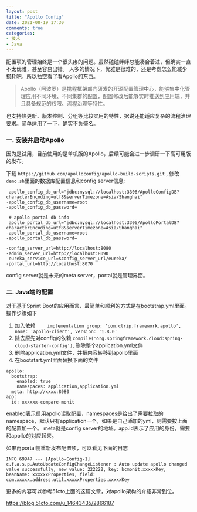 ```yaml
---
layout: post
title: "Apollo Config"
date: 2021-08-19 17:30
comments: true
categories: 
- 技术
- Java
---
```



配置项的管理始终是一个很头疼的问题。虽然磕磕绊绊总能凑合着过，但确实一直不太优雅，甚至容易出错。
人多的情况下，优雅是很难的，还是考虑怎么能减少损耗吧。所以抽空看了看Apollo的东西。

> Apollo（阿波罗）是携程框架部门研发的开源配置管理中心，能够集中化管理应用不同环境、不同集群的配置，配置修改后能够实时推送到应用端，并且具备规范的权限、流程治理等特性。

也支持热更新、版本控制、分组等比较实用的特性，据说还能适应复杂的流程治理要求。简单适用了一下，确实不负盛名。

### 一. 安装并启动Apollo

因为是试用，目前使用的是单机版的Apollo，后续可能会进一步调研一下高可用版的发布。

下载 `https://github.com/apolloconfig/apollo-build-scripts.git` ,  修改`demo.sh`里面的数据库配置信息和config server信息: 

```
 apollo_config_db_url="jdbc:mysql://localhost:3306/ApolloConfigDB?characterEncoding=utf8&serverTimezone=Asia/Shanghai"
-apollo_config_db_username=root
-apollo_config_db_password=

 # apollo portal db info
 apollo_portal_db_url="jdbc:mysql://localhost:3306/ApolloPortalDB?characterEncoding=utf8&serverTimezone=Asia/Shanghai"
-apollo_portal_db_username=root
-apollo_portal_db_password=

-config_server_url=http://localhost:8080
-admin_server_url=http://localhost:8090
 eureka_service_url=$config_server_url/eureka/
-portal_url=http://localhost:8070
```

config server就是未来的meta server，portal就是管理界面。

### 二. Java端的配置

对于基于Sprint Boot的应用而言，最简单和顺利的方式是在bootstrap.yml里面。操作步骤如下

1. 加入依赖 `    implementation group: 'com.ctrip.framework.apollo', name: 'apollo-client', version: '1.8.0'`   
2. 除去原先对config的依赖 `compile('org.springframework.cloud:spring-cloud-starter-config')`, 删除整个application.yml文件  
3. 删除application.yml文件，并把内容转移到apollo里面  
4. 在bootstart.yml里面替换下面的文件

```
apollo:
  bootstrap:
    enabled: true
    namespaces: application,application.yml
  meta: http://xxxx:8080
app:
  id: xxxxxx-compare-monit

```

enabled表示启用apollo读取配置，namespaces是给出了需要拉取的namespace，默认只有application一个，如果是自己添加的yml，则需要按上面的配置加一个。
meta就是config server的地址。app.id表示了应用的身份，需要和apollo的对应起来。

如果再portal侧重新发布配置项，可以看见下面的日志

```
INFO 69947 --- [Apollo-Config-1] c.f.a.s.p.AutoUpdateConfigChangeListener : Auto update apollo changed value successfully, new value: 222222, key: bcmonit.xxxxxKey, beanName: xxxxxxProperties, field: com.xxxxx.address.util.xxxxxProperties.xxxxxKey

```

更多的内容可以参考51cto上面的这篇文章，对apollo架构的介绍非常到位。

https://blog.51cto.com/u_14643435/2866187